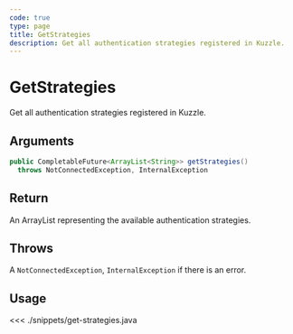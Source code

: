 ```yaml
---
code: true
type: page
title: GetStrategies
description: Get all authentication strategies registered in Kuzzle.
---
```


# GetStrategies

Get all authentication strategies registered in Kuzzle.

## Arguments

```java
public CompletableFuture<ArrayList<String>> getStrategies()
  throws NotConnectedException, InternalException
```

## Return

An ArrayList representing the available authentication strategies.

## Throws

A `NotConnectedException`, `InternalException` if there is an error.

## Usage

<<< ./snippets/get-strategies.java
